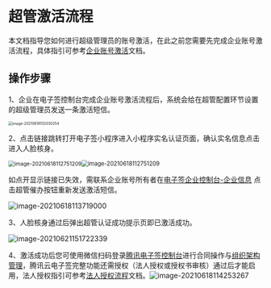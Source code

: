 # 超管激活流程

本文档指导您如何进行超级管理员的账号激活，在此之前您需要先完成企业账号激活流程，具体指引可参考[企业账号激活](https://cloud.tencent.com/document/product/378/43087)文档。

## 操作步骤

1、企业在电子签控制台完成企业账号激活流程后，系统会给在超管配置环节设置的超级管理员发送一条激活短信。

<img src="https://main.qcloudimg.com/raw/058150dbf8b4598313a3033030587707.png" alt="image-20210618102030254" style="zoom:50%;" />

2、点击链接跳转打开电子签小程序进入小程序实名认证页面，确认实名信息点击进入人脸核身。

<img src="https://main.qcloudimg.com/raw/8f5fb12dba582b88f945ee22d080a5a6.png" alt="image-20210618112751209" style="zoom:75%;" /><img src="https://main.qcloudimg.com/raw/901ea53594b970e6956b00c384c781ce.png" alt="image-20210618112751209" style="zoom:80%;" />

如点开显示链接已失效，需联系企业账号所有者在[电子签企业控制台-企业信息](https://test.ess.tencent.com/company-info) 点击超管催办按钮重新发送激活短信。

![image-20210618113719000](https://main.qcloudimg.com/raw/a7ba2ab56e175767123fac5fef04df8d.png)

3、人脸核身通过后弹出超管认证成功提示页即已激活成功。

![image-20210621151722339](https://main.qcloudimg.com/raw/7f98cab38766e366e0642df92d0b08f7.png)

4、激活成功后您可使用微信扫码登录[腾讯电子签控制台](https://ess.tencent.com/)进行合同操作与[组织架构管理]()，腾讯云电子签完整功能还需授权（法人授权或授权书审核）通过后才能启用，法人授权指引可参考[法人授权流程]()文档。![image-20210618114253267](https://main.qcloudimg.com/raw/9869fbe1bd8cd7b579d3cb6bb3970140.png)
